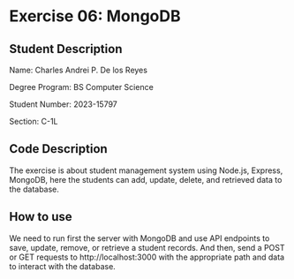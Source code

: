 # Exercise 06: MongoDB

## Student Description

Name: Charles Andrei P. De los Reyes

Degree Program: BS Computer Science

Student Number: 2023-15797

Section: C-1L

## Code Description
The exercise is about student management system using Node.js, Express, MongoDB, here the students can add, update, delete, and retrieved data to the database. 

## How to use
We need to run first the server with MongoDB and use API endpoints to save, update, remove, or retrieve a student records. 
And then, send a POST or GET requests to http://localhost:3000 with the appropriate path and data to interact with the database.

